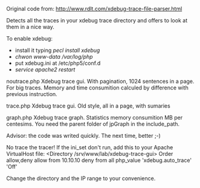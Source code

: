 Original code from: http://www.rdlt.com/xdebug-trace-file-parser.html

Detects all the traces in your xdebug trace directory and offers to look at them in a nice way.

To enable xdebug:
- install it typing <i>pecl install xdebug</i>
- <i>chwon www-data /var/log/php</i>
- put xdebug.ini at /etc/php5/conf.d 
- <i>service apache2 restart</i>

noutrace.php Xdebug trace gui. With pagination, 1024 sentences in a page. For big traces. Memory and time consumition calculed by difference with previous instruction.

trace.php Xdebug trace gui. Old style, all in a page, with sumaries

graph.php Xdebug trace graph. Statistics memory consumition MB per centesims. You need the parent folder of jpGraph in the include_path.

Advisor: the code was writed quickly. The next time, better ;-)

No trace the tracer!
If the ini_set don't run, add this to your Apache VirtualHost file:
        <Directory /srv/www/lab/xdebug-trace-gui>
                Order allow,deny
                allow from 10.10.10
                deny from all
                php_value 'xdebug.auto_trace' 'Off'
        </Directory>

Change the directory and the IP range to your convenience.
